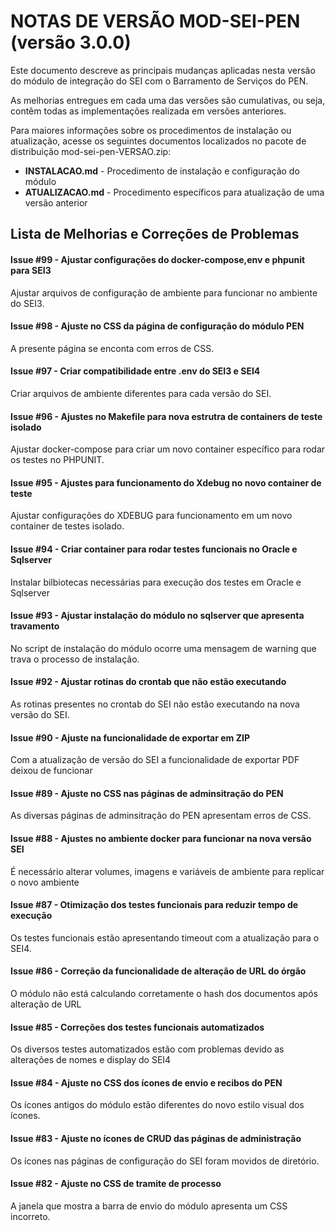 # NOTAS DE VERSÃO MOD-SEI-PEN (versão 3.0.0)

Este documento descreve as principais mudanças aplicadas nesta versão do módulo de integração do SEI com o Barramento de Serviços do PEN. 

As melhorias entregues em cada uma das versões são cumulativas, ou seja, contêm todas as implementações realizada em versões anteriores.

Para maiores informações sobre os procedimentos de instalação ou atualização, acesse os seguintes documentos localizados no pacote de distribuição mod-sei-pen-VERSAO.zip:

* **INSTALACAO.md** - Procedimento de instalação e configuração do módulo
* **ATUALIZACAO.md** - Procedimento específicos para atualização de uma versão anterior


## Lista de Melhorias e Correções de Problemas

#### Issue #99 - Ajustar configurações do docker-compose,env e phpunit para SEI3

Ajustar arquivos de configuração de ambiente para funcionar no ambiente do SEI3.

#### Issue #98 - Ajuste no CSS da página de configuração do módulo PEN

A presente página se enconta com erros de CSS.

#### Issue #97 - Criar compatibilidade entre .env do SEI3 e SEI4

Criar arquivos de ambiente diferentes para cada versão do SEI.

#### Issue #96 - Ajustes no Makefile para nova estrutra de containers de teste isolado

Ajustar docker-compose para criar um novo container específico para rodar os testes no PHPUNIT.

#### Issue #95 - Ajustes para funcionamento do Xdebug no novo container de teste

Ajustar configurações do XDEBUG para funcionamento em um novo container de testes isolado.

#### Issue #94 - Criar container para rodar testes funcionais no Oracle e Sqlserver

Instalar bilbiotecas necessárias para execução dos testes em Oracle e Sqlserver

#### Issue #93 - Ajustar instalação do módulo no sqlserver que apresenta travamento

No script de instalação do módulo ocorre uma mensagem de warning que trava o processo de instalação.

#### Issue #92 - Ajustar rotinas do crontab que não estão executando

As rotinas presentes no crontab do SEI não estão executando na nova versão do SEI.

#### Issue #90 - Ajuste na funcionalidade de exportar em ZIP

Com a atualização de versão do SEI a funcionalidade de exportar PDF deixou de funcionar

#### Issue #89 - Ajuste no CSS nas páginas de adminsitração do PEN

As diversas páginas de adminsitração do PEN apresentam erros de CSS.

#### Issue #88 - Ajustes no ambiente docker para funcionar na nova versão SEI

É necessário alterar volumes, imagens e variáveis de ambiente para replicar o novo ambiente

#### Issue #87 - Otimização dos testes funcionais para reduzir tempo de execução

Os testes funcionais estão apresentando timeout com a atualização para o SEI4.

#### Issue #86 - Correção da funcionalidade de alteração de URL do órgão 

O módulo não está calculando corretamente o hash dos documentos após alteração de URL

#### Issue #85 - Correções dos testes funcionais automatizados

Os diversos testes automatizados estão com problemas devido as alterações de nomes e display do SEI4

#### Issue #84 - Ajuste no CSS dos ícones de envio e recibos do PEN

Os ícones antigos do módulo estão diferentes do novo estilo visual dos ícones.

#### Issue #83 - Ajuste no ícones de CRUD das páginas de administração

Os ícones nas páginas de configuração do SEI foram movidos de diretório.

#### Issue #82 - Ajuste no CSS de tramite de processo

A janela que mostra a barra de envio do módulo apresenta um CSS incorreto.



